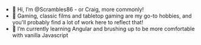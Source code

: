 - 👋 Hi, I’m @Scrambles86 - or Craig, more commonly!
- 👀 Gaming, classic films and tabletop gaming are my go-to hobbies, and you'll probably find a lot of work here to reflect that!
- 🌱 I’m currently learning Angular and brushing up to be more comfortable with vanilla Javascript

